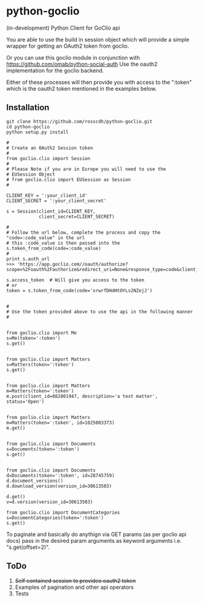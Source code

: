 python-goclio
=============

(in-development) Python Client for GoClio api

You are able to use the build in session object which will provide a simple wrapper for getting an OAuth2 token from goclio.

Or you can use this goclio module in conjunction with https://github.com/omab/python-social-auth Use the oauth2 implementation for the goclio backend.

Either of these processes will then provide you with access to the ":token" which is the oauth2 token mentioned in the examples below.

Installation
------------

```
git clone https://github.com/rosscdh/python-goclio.git
cd python-goclio
python setup.py install
```


```
#
# Create an OAuth2 Session token
#
from goclio.clio import Session
#
# Please Note if you are in Europe you will need to use the
# EUSession Object
# from goclio.clio import EUSession as Session
#

CLIENT_KEY = ':your_client_id'
CLIENT_SECRET = ':your_client_secret'

s = Session(client_id=CLIENT_KEY,
            client_secret=CLIENT_SECRET)

#
# Follow the url below, complete the process and copy the "code=:code_value" in the url
# this :code_value is then passed into the s.token_from_code(code=:code_value)
#
print s.auth_url
>>> 'https://app.goclio.com//oauth/authorize?scope=%2Foauth%2Fauthorize&redirect_uri=None&response_type=code&client_id=:your_client_id'

s.access_token  # Will give you access to the token
# or 
token = s.token_from_code(code='xrwrfDHdHtOYLs2NZejJ')


#
# Use the token provided above to use the api in the following manner
#


from goclio.clio import Me
s=Me(token=':token')
s.get()


from goclio.clio import Matters
s=Matters(token=':token')
s.get()


from goclio.clio import Matters
m=Matters(token=':token')
m.post(client_id=882801947, description='a test matter', status='Open')


from goclio.clio import Matters
m=Matters(token=':token', id=1025003373)
m.get()


from goclio.clio import Documents
s=Documents(token=':token')
s.get()


from goclio.clio import Documents
d=Documents(token=':token', id=28745759)
d.document_versions()
d.download_version(version_id=30613503)

d.get()
v=d.version(version_id=30613503)

from goclio.clio import DocumentCategories
s=DocumentCategories(token=':token')
s.get()
```

To paginate and basically do anythign via GET params (as per goclio api docs) pass in the desired param arguments as keyword arguments i.e. "s.get(offset=2)".


ToDo
----

1. ~~Self contained session to provideo oauth2 token~~
2. Examples of pagination and other api operators
3. Tests

